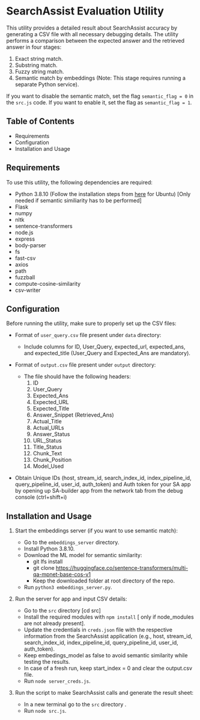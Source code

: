 # SearchAssist Evaluation Utility

This utility provides a detailed result about SearchAssist accuracy by generating a CSV file with all necessary debugging details. The utility performs a comparison between the expected answer and the retrieved answer in four stages:

1. Exact string match.
2. Substring match.
3. Fuzzy string match.
4. Semantic match by embeddings (Note: This stage requires running a separate Python service).

If you want to disable the semantic match, set the flag `semantic_flag = 0` in the `src.js` code. If you want to enable it, set the flag as `semantic_flag = 1`.

## Table of Contents

- Requirements
- Configuration
- Installation and Usage

## Requirements

To use this utility, the following dependencies are required:

- Python 3.8.10 (Follow the installation steps from [here](https://linuxize.com/post/how-to-install-python-3-8-on-ubuntu-18-04/) for Ubuntu) [Only needed if semantic similiarity has to be performed]
- Flask
- numpy
- nltk
- sentence-transformers
- node.js
- express
- body-parser
- fs
- fast-csv
- axios
- path
- fuzzball
- compute-cosine-similarity
- csv-writer


## Configuration

Before running the utility, make sure to properly set up the CSV files:

- Format of `user_query.csv` file present under `data` directory:
  - Include columns for ID, User_Query, expected_url, expected_ans, and expected_title (User_Query and Expected_Ans are mandatory).
  
- Format of `output.csv` file present under `output` directory:
  - The file should have the following headers:
    1. ID
    2. User_Query
    3. Expected_Ans
    4. Expected_URL
    5. Expected_Title
    6. Answer_Snippet (Retrieved_Ans)
    7. Actual_Title
    8. Actual_URLs
    9. Answer_Status
    10. URL_Status
    11. Title_Status
    12. Chunk_Text
    13. Chunk_Position
    14. Model_Used
- Obtain Unique IDs (host, stream_id, search_index_id, index_pipeline_id, query_pipeline_id, user_id, auth_token) and Auth token for your SA app by opening up SA-builder app from the network tab from the debug console (ctrl+shift+i)

## Installation and Usage

1. Start the embeddings server (if you want to use semantic match):
   - Go to the `embeddings_server` directory.
   - Install Python 3.8.10.
   - Download the ML model for semantic similarity:
      - git lfs install
      - git clone https://huggingface.co/sentence-transformers/multi-qa-mpnet-base-cos-v1
      - Keep the downloaded folder at root directory of the repo.
   - Run `python3 embeddings_server.py`.

2. Run the server for app and input CSV details:
   - Go to the `src` directory [cd src]
   - Install the required modules with `npm install` [ only if node_modules are not already present].
   - Update the credentials in `creds.json` file with the respective information from the SearchAssist application (e.g., host, stream_id, search_index_id, index_pipeline_id, query_pipeline_id, user_id, auth_token).
   - Keep embedings_model as false to avoid semantic similarity while testing the results.
   - In case of a fresh run, keep start_index = 0 and clear the output.csv file.
   - Run `node server_creds.js`.

3. Run the script to make SearchAssist calls and generate the result sheet:
   - In a new terminal go to the `src` directory .
   - Run `node src.js`.
